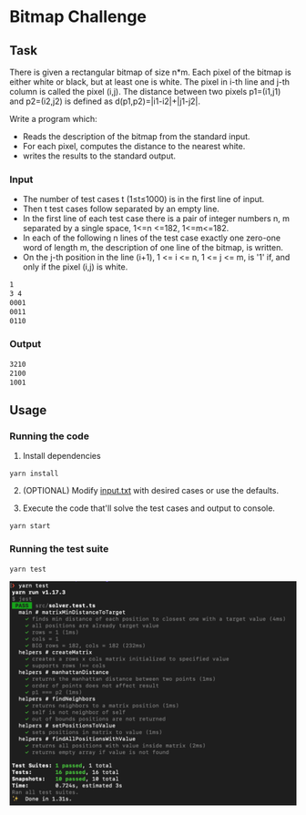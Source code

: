 # Bitmap Challenge

## Task

There is given a rectangular bitmap of size n\*m. Each pixel of the bitmap is either white or black, but at least one is white. The pixel in i-th line and j-th column is called the pixel (i,j). The distance between two pixels p1=(i1,j1) and p2=(i2,j2) is defined as d(p1,p2)=|i1-i2|+|j1-j2|.

Write a program which:

- Reads the description of the bitmap from the standard input.
- For each pixel, computes the distance to the nearest white.
- writes the results to the standard output.

### Input

- The number of test cases t (1≤t≤1000) is in the first line of input.
- Then t test cases follow separated by an empty line.
- In the first line of each test case there is a pair of integer numbers n, m separated by a single space, 1<=n <=182, 1<=m<=182.
- In each of the following n lines of the test case exactly one zero-one word of length m, the description of one line of the bitmap, is written.
- On the j-th position in the line (i+1), 1 <= i <= n, 1 <= j <= m, is '1' if, and only if the pixel (i,j) is white.

```
1
3 4
0001
0011
0110
```

### Output

```
3210
2100
1001
```

## Usage

### Running the code

1. Install dependencies

```
yarn install
```

2. (OPTIONAL) Modify [input.txt](input.txt) with desired cases or use the defaults.

3. Execute the code that'll solve the test cases and output to console.

```
yarn start
```

### Running the test suite

```
yarn test
```

![](test-suite.png)
